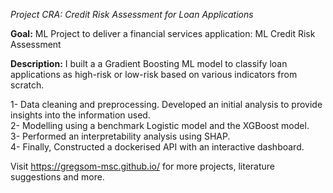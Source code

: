 *Project CRA: Credit Risk Assessment for Loan Applications*

**Goal:** ML Project to deliver a financial services application: ML Credit Risk Assessment

**Description:** I built a a Gradient Boosting ML model to classify loan applications as high-risk or low-risk based on various indicators from scratch. 

1- Data cleaning and preprocessing. Developed an initial analysis to provide insights into the information used. <br>
2- Modelling using a benchmark Logistic model and the XGBoost model.<br>
3- Performed an interpretability analysis using SHAP. <br>
4- Finally, Constructed a dockerised API with an interactive dashboard.<br>

Visit https://gregsom-msc.github.io/ for more projects, literature suggestions and more.
